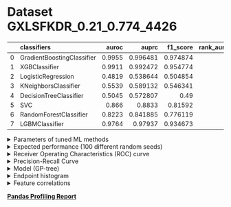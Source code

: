 # Dataset GXLSFKDR_0.21_0.774_4426

|    | classifiers                |   auroc |    auprc |   f1_score |   rank_auroc |   rank_auprc |   rank_f1 |
|---:|:---------------------------|--------:|---------:|-----------:|-------------:|-------------:|----------:|
|  0 | GradientBoostingClassifier |  0.9955 | 0.996481 |   0.974874 |            1 |            1 |         1 |
|  1 | XGBClassifier              |  0.9911 | 0.992472 |   0.954774 |            2 |            2 |         2 |
|  2 | LogisticRegression         |  0.4819 | 0.538644 |   0.504854 |            8 |            8 |         7 |
|  3 | KNeighborsClassifier       |  0.5539 | 0.589132 |   0.546341 |            6 |            6 |         6 |
|  4 | DecisionTreeClassifier     |  0.5045 | 0.572807 |   0.49     |            7 |            7 |         8 |
|  5 | SVC                        |  0.866  | 0.8833   |   0.81592  |            4 |            4 |         4 |
|  6 | RandomForestClassifier     |  0.8223 | 0.841885 |   0.776119 |            5 |            5 |         5 |
|  7 | LGBMClassifier             |  0.9764 | 0.97937  |   0.934673 |            3 |            3 |         3 |


<details>
<summary>Parameters of tuned ML methods</summary>


```
GradientBoostingClassifier(ccp_alpha=0.0, criterion='friedman_mse', init=None,
                           learning_rate=0.6179770379596049, loss='exponential',
                           max_depth=10, max_features=None, max_leaf_nodes=None,
                           min_impurity_decrease=0.0, min_impurity_split=None,
                           min_samples_leaf=54, min_samples_split=2,
                           min_weight_fraction_leaf=0.0, n_estimators=100,
                           n_iter_no_change=12, presort='deprecated',
                           random_state=4426, subsample=1.0, tol=1e-07,
                           validation_fraction=0.01, verbose=0,
                           warm_start=False)
XGBClassifier(alpha=0.41669907637730147, base_score=0.5, booster='gbtree',
              colsample_bylevel=1, colsample_bynode=1, colsample_bytree=1,
              eta=0.43915740020047306, eval_metric='logloss', gamma=0.1,
              gpu_id=-1, importance_type='gain', interaction_constraints=None,
              learning_rate=0.439157397, max_delta_step=0, max_depth=10,
              min_child_weight=1, missing=nan, monotone_constraints=None,
              n_estimators=88, n_jobs=0, num_parallel_tree=1,
              objective='binary:logistic', random_state=4426,
              reg_alpha=0.416699082, reg_lambda=21.031174639379813,
              scale_pos_weight=1, subsample=1, tree_method=None,
              validate_parameters=False, verbosity=None)
LogisticRegression(C=0.3035361938581824, class_weight=None, dual=False,
                   fit_intercept=True, intercept_scaling=1, l1_ratio=None,
                   max_iter=100, multi_class='auto', n_jobs=None, penalty='l2',
                   random_state=4426, solver='saga', tol=0.0001, verbose=0,
                   warm_start=False)
KNeighborsClassifier(algorithm='auto', leaf_size=30, metric='euclidean',
                     metric_params=None, n_jobs=None, n_neighbors=4, p=5,
                     weights='distance')
DecisionTreeClassifier(ccp_alpha=0.0, class_weight=None, criterion='gini',
                       max_depth=9, max_features=None, max_leaf_nodes=None,
                       min_impurity_decrease=0.0, min_impurity_split=None,
                       min_samples_leaf=5, min_samples_split=3,
                       min_weight_fraction_leaf=0.0, presort='deprecated',
                       random_state=4426, splitter='best')
SVC(C=1002.0135341196037, break_ties=False, cache_size=200,
    class_weight='balanced', coef0=0.0, decision_function_shape='ovr', degree=3,
    gamma='auto', kernel='poly', max_iter=-1, probability=True,
    random_state=4426, shrinking=True, tol=2.8078677114002388e-05,
    verbose=False)
RandomForestClassifier(bootstrap=True, ccp_alpha=0.0, class_weight=None,
                       criterion='gini', max_depth=10, max_features=None,
                       max_leaf_nodes=None, max_samples=None,
                       min_impurity_decrease=0.0, min_impurity_split=None,
                       min_samples_leaf=4, min_samples_split=6,
                       min_weight_fraction_leaf=0.0, n_estimators=60,
                       n_jobs=None, oob_score=False, random_state=4426,
                       verbose=0, warm_start=False)
LGBMClassifier(boosting_type='gbdt', class_weight=None, colsample_bytree=1.0,
               importance_type='split', learning_rate=0.1, max_depth=9,
               metric='binary_logloss', min_child_samples=20,
               min_child_weight=0.001, min_split_gain=0.0, n_estimators=100,
               n_jobs=-1, num_leaves=18, objective='binary', random_state=4426,
               reg_alpha=0.0, reg_lambda=0.0, silent=True, subsample=1.0,
               subsample_for_bin=200000, subsample_freq=0)
```

</details>

<details>
<summary>Expected performance (100 different random seeds)</summary>
<img src='GXLSFKDR_0.21_0.774_4426-box.svg' width=40% />
</details>

<details>
<summary>Receiver Operating Characteristics (ROC) curve</summary>
<img src='GXLSFKDR_0.21_0.774_4426-roc.svg' width=40% />
</details>

<details>
<summary>Precision-Recall Curve</summary>
<img src='GXLSFKDR_0.21_0.774_4426-prc.svg' width=40% />
</details>

<details>
<summary>Model (GP-tree)</summary>
<img src='GXLSFKDR_0.21_0.774_4426-model.svg' height=10% />
</details>

<details>
<summary>Endpoint histogram</summary>
<img src='GXLSFKDR_0.21_0.774_4426-endpoint.svg' width=40% />
</details>

<details>
<summary>Feature correlations</summary>
<img src='GXLSFKDR_0.21_0.774_4426-corr.svg' width=40% />
</details>

[**Pandas Profiling Report**](https://epistasislab.github.io/digen/profile/GXLSFKDR_0.21_0.774_4426.html)